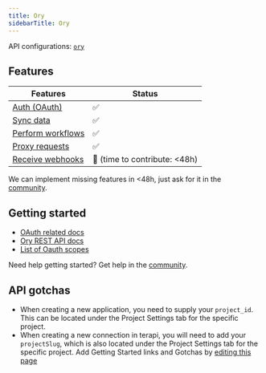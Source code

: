 ```yaml
---
title: Ory
sidebarTitle: Ory
---
```


API configurations: [`ory`](https://terapi.dev/providers.yaml)

## Features

| Features | Status |
| - | - |
| [Auth (OAuth)](/integrate/guides/authorize-an-api) | ✅ |
| [Sync data](/integrate/guides/sync-data-from-an-api) | ✅ |
| [Perform workflows](/integrate/guides/perform-workflows-with-an-api) | ✅ |
| [Proxy requests](/integrate/guides/proxy-requests-to-an-api) | ✅ |
| [Receive webhooks](/integrate/guides/receive-webhooks-from-an-api) | 🚫 (time to contribute: &lt;48h) |

<Tip>We can implement missing features in &lt;48h, just ask for it in the [community](https://terapi.dev/slack).</Tip>

## Getting started

-   [OAuth related docs](https://www.ory.sh/docs/oauth2-oidc/client-credentials#body-authentication)
-   [Ory REST API docs](https://www.ory.sh/docs/welcome)
-   [List of Oauth scopes](https://www.ory.sh/docs/oauth2-oidc/openid-connect-claims-scope-custom)

<Tip>Need help getting started? Get help in the [community](https://terapi.dev/slack).</Tip>

## API gotchas

-   When creating a new application, you need to supply your `project_id`. This can be located under the Project Settings tab for the specific project.
-   When creating a new connection in terapi, you will need to add your `projectSlug`, which is also located under the Project Settings tab for the specific project.
<Note>Add Getting Started links and Gotchas by [editing this page](https://github.com/terapihq/terapi/tree/master/docs-v2/integrations/all/ory.mdx)</Note>
